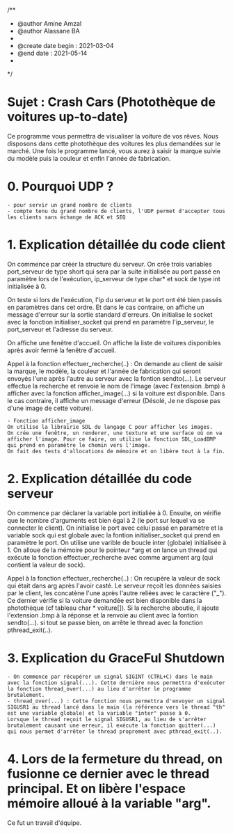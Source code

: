 /**
 * @author Amine Amzal
 * @author Alassane BA
 * 
 * @create date begin : 2021-03-04
 * @end date : 2021-05-14
 * 
 */

# Sujet : Crash Cars (Photothèque de voitures up-to-date)

Ce programme vous permettra de visualiser la voiture de vos rêves.
Nous disposons dans cette photothèque des voitures les plus demandées sur le marché.
Une fois le programme lancé, vous aurez à saisir la marque suivie du modèle puis la couleur et enfin l'année de fabrication.

# 0. Pourquoi UDP ?
    - pour servir un grand nombre de clients 
    - compte tenu du grand nombre de clients, l'UDP permet d'accepter tous les clients sans échange de ACK et SEQ

# 1. Explication détaillée du code client 

On commence par créer la structure du serveur. On crée trois variables port_serveur de type short qui sera par la suite initialisée au port passé en paramètre lors de l'exécution, ip_serveur de type char* et sock de type int initialisée à 0.

On teste si lors de l'exécution, l'ip du serveur et le port ont été bien passés en paramètres dans cet ordre. Et dans le cas contraire, on affiche un message d'erreur sur la sortie standard d'erreurs. 
On initialise le socket avec la fonction initialiser_socket qui prend en paramètre l'ip_serveur, le port_serveur et l'adresse du serveur.

On affiche une fenêtre d'accueil.
On affiche la liste de voitures disponibles après avoir fermé la fenêtre d'accueil. 

Appel à la fonction effectuer_recherche(..) :
    On demande au client de saisir la marque, le modèle, la couleur et l'année de fabrication qui seront envoyés l'une après l'autre au serveur avec la fontion sendto(...). Le serveur effectue la recherche et renvoie le nom de l'image (avec l'extension .bmp) à afficher avec la fonction 
    afficher_image(...) si la voiture est disponible.
    Dans le cas contraire, il affiche un message d'erreur (Désolé, Je ne dispose pas d'une image de cette voiture).

    - Fonction afficher_image
    On utilise la librairie SDL du langage C pour afficher les images. 
    On crée une fenêtre, un renderer, une texture et une surface où on va afficher l'image. Pour ce faire, on utilise la fonction SDL_LoadBMP qui prend en paramètre le chemin vers l'image. 
    On fait des tests d'allocations de mémoire et on libère tout à la fin.

# 2. Explication détaillée du code serveur

On commence par déclarer la variable port initialiée à 0. Ensuite, on vérifie que le nombre d'arguments est bien égal à 2 (le port sur lequel va se connecter le client). On initialise le port avec celui passé en paramètre et la variable sock qui est globale avec la fontion initialiser_socket qui prend en paramètre le port. On utilise une varible de boucle inter (globale) initialisée à 1. 
On alloue de la mémoire pour le pointeur *arg et on lance un thread qui exécute la fonction effectuer_recherche avec comme argument arg (qui contient la valeur de sock). 

Appel à la fonction effectuer_recherche(..) :
    On recupère la valeur de sock qui était dans arg après l'avoir casté.
    Le serveur reçoit les données saisies par le client, les concatène l'une après l'autre reliées avec le caractère ("_"). Ce dernier vérifie si la voiture demandée est bien disponible dans la photothèque (cf tableau char * voiture[]). 
    Si la recherche aboutie, il ajoute l'extension .bmp à la réponse et la renvoie au client avec la fontion sendto(...). 
    si tout se passe bien, on arrête le thread avec la fonction pthread_exit(..).

# 3. Explication du GraceFul Shutdown 
    - On commence par récupérer un signal SIGINT (CTRL+C) dans le main avec la fonction signal(...). Cette dernière nous permettra d'exécuter la fonction thread_over(...) au lieu d'arrêter le programme brutalement. 
    - thread_over(...) : Cette fonction nous permettra d'envoyer un signal SIGUSR1 au thread lancé dans le main (la référence vers le thread "th" est une variable globale) et la variable "inter" passe à 0.
    Lorsque le thread reçoit le signal SIGUSR1, au lieu de s'arrêter brutalement causant une erreur, il exécute la fonction quitter(...) qui nous permet d'arrêter le thread proprement avec pthread_exit(..). 
    
# 4. Lors de la fermeture du thread, on fusionne ce dernier avec le thread principal. Et on libère l'espace mémoire alloué à la variable "arg". 


Ce fut un travail d'équipe. 
